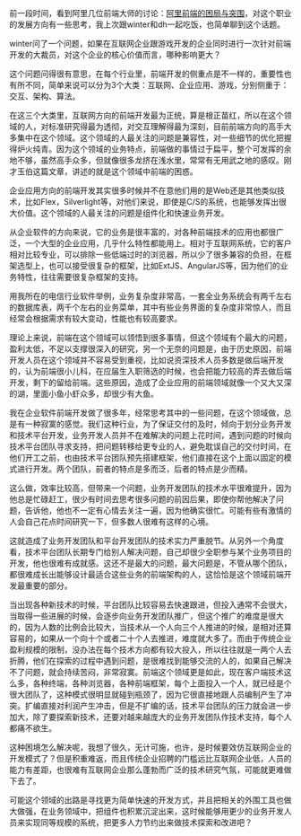 前一段时间，看到阿里几位前端大师的讨论：[阿里前端的困局与突围][1]，对这个职业的发展方向有一些思考，我上次跟winter和dh一起吃饭，也简单聊到这个话题。

winter问了一个问题，如果在互联网企业跟游戏开发的企业同时进行一次针对前端开发的大裁员，对这个企业的核心价值而言，哪种影响更大？

这个问题问得很有意思，在每个行业里，前端开发的侧重点是不一样的，重要性也有所不同，简单来说可以分为3个大类：互联网、企业应用、游戏，分别侧重于：交互、架构、算法。

在这三个大类里，互联网方向的前端开发最为正统，算是根正苗红，所以在这个领域的人，对标准研究得最为透彻，对交互理解得最为深刻，目前前端方向的高手大多集中在这个领域。这个领域的人最关注的问题是兼容性，对一些细节的优化把握得炉火纯青。因为这个领域的业务特点，前端做的事情过于扁平，整个可发挥的余地不够，虽然高手众多，但就像很多龙挤在浅水里，常常有无用武之地的感叹。刚才玉伯这篇文章，讲述的就是这个领域中前端的困惑。

企业应用方向的前端开发其实很多时候并不在意他们用的是Web还是其他类似技术，比如Flex，Silverlight等，对他们来说，即使是C/S的系统，也能够发挥出很大价值。这个领域的人最关注的问题是组件化和快速业务开发。

从企业软件的方向来说，它的业务是很丰富的，对各种前端技术的应用也都很广泛，一个大型的企业应用，几乎什么特性都能用上。相对于互联网系统，它的客户相对比较专业，可以排除一些低端过时的浏览器，所以少了很多兼容的负担，在框架选型上，也可以接受很复杂的框架，比如ExtJS、AngularJS等，因为他们的业务特性，往往需要很复杂框架的支持。

用我所在的电信行业软件举例，业务复杂度非常高，一套全业务系统会有两千左右的数据库表，两千个左右的业务菜单，其中有些业务界面的复杂度非常惊人，而且经常会根据需求有较大变动，性能也有较高要求。

理论上来说，前端在这个领域可以领悟到很多事情，但这个领域有个最大的问题，盈利太低，不足以支撑很深入的研究，另一个无奈的问题是，由于历史原因，前端开发人员在这个领域并不容易受到重视，比如说资深技术人员多数是做后端开发的，认为前端很小儿科，在应届生入职筛选的时候，也会把能力较高的弄去做后端开发，剩下的留给前端。这些原因，造成了企业应用的前端领域就像一个又大又深的湖，里面小鱼小虾众多，却很少有大鱼。

我在企业软件前端开发做了很多年，经常思考其中的一些问题，在这个领域做，总是有一种寂寞的感觉。我们这种行业，为了保证交付的及时，倾向于划分业务开发和技术平台开发，业务开发人员并不在难解决的问题上花时间，遇到问题的时候向技术平台团队寻求支持，把问题转移给更专业的人，避免耽误自己的交付时间，在他们开工之前，也由技术平台团队预先搭建框架，他们直接在这个上面以固定的模式进行开发。两个团队，前者的特点是多而泛，后者的特点是少而精。

这么做，效率比较高，但带来一个问题，业务开发团队的技术水平很难提升，因为他总是忙碌赶工，很少有时间去思考很多问题的前因后果，即使你帮他解决了问题，告诉他，他也不一定有心情去关注一遍，因为他确实很忙。可能有些有激情的人会自己花点时间研究一下，但多数人很难有这样的心境。

这就造成了业务开发团队和平台开发团队的技术实力严重脱节。从另外一个角度看，技术平台团队长期专门给别人解决问题，自己却很少全职参与某个业务项目的开发，他也很难有成就感。这还不是最大的问题，最大问题是，不管从哪个团队，都很难成长出能够设计最适合这些业务的前端架构的人，这恰恰是这个领域前端开发最重要的部分。

当出现各种新技术的时候，平台团队比较容易去快速跟进，但投入通常不会很大，当取得一些进展的时候，会逐步向业务开发团队推广，但这个推广的难度是很大的，因为人数的比例会比较大，当技术从一个人向三个人推进的时候，是相对还算容易的，如果从一个向十个或者二十个人去推进，难度就大多了。而由于传统企业盈利规模的限制，没办法在每个技术方向都有较大投入，所以往往就是一两个人去折腾，他们在探索的过程中遇到问题，是很难找到能够交流的人的，如果自己解决不了问题，就会持续苦闷，非常寂寞。前端这个领域更是如此，现在客户端技术这么多，各种终端，各种浏览器，各种前端框架，每个上面投入一个人，就已经是个很大团队了，这种模式很明显就碰到瓶颈了，因为它很直接地跟人员编制产生了冲突。扩编直接对利润产生冲击，但是不扩编的话，技术平台团队的压力就会进一步加大，除了要探索新技术，还要对越来越庞大的业务开发团队作技术支持，每个人都痛不欲生。

这种困境怎么解决呢，我想了很久，无计可施，也许，是时候要效仿互联网企业的开发模式了？但是积重难返，而且传统企业招聘的门槛远比互联网企业低，人员的能力有差距，也很难有互联网企业那么蓬勃而广泛的技术研究气氛，可能就更难做下去了。 

可能这个领域的出路是寻找更为简单快速的开发方式，并且把相关的外围工具也做大做强，在业务领域中，把组件也积累沉淀出来，这时候能够用更少的业务开发人员来实现同等规模的系统，把更多人力节约出来做技术探索和改进吧？

  [1]: https://github.com/lifesinger/lifesinger.github.com/issues/141
